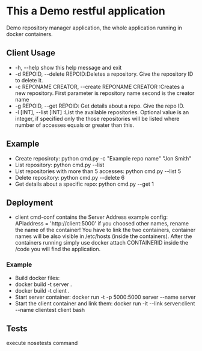 # This a Demo restful application
Demo repository manager application, the whole application running in docker containers.

## Client Usage
- -h, --help            show this help message and exit
- -d REPOID, --delete REPOID:Deletes a repository. Give the repository ID to delete it.
- -c REPONAME CREATOR, --create REPONAME CREATOR :Creates a new repository. First parameter is repository name second is the creator name
- -g REPOID, --get REPOID: Get details about a repo. Give the repo ID.
- -l [INT], --list [INT] :List the available repositories. Optional value is an integer, if specified only the those repositories will be listed where number of accesses equals or greater
than this.
## Example
- Create reposiroty: python cmd.py -c "Example repo name" "Jon Smith"
- List repository: python cmd.py --list
- List repositories with more than 5 accesses: python cmd.py --list 5
- Delete repository: python cmd.py --delete 6
- Get details about a specific repo: python cmd.py --get 1

## Deployment
- client cmd-conf contains the Server Address example config: APIaddress = 'http://client:5000' if you choosed other names, rename the name of the container!
You have to link the two containers, container names will be also visible in /etc/hosts (inside the containers). After the containers running simply use docker attach CONTAINERID inside the /code you will find the application.

### Example
- Build docker files:
- docker build -t server .
- docker build -t client .
- Start server container: docker run -t -p 5000:5000 server --name server
- Start the client container and link them: docker run -it --link server:client --name clientest client bash

## Tests
execute nosetests command
